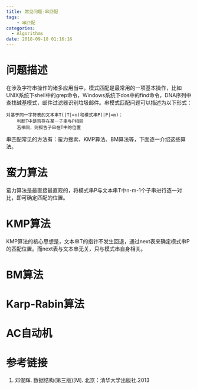 ```yaml
---
title: 常见问题-串匹配
tags:
	- 串匹配
categories:
  - Algorithms
date: 2018-09-18 01:16:16
---
```


# 问题描述

在涉及字符串操作的诸多应用当中，模式匹配是最常用的一项基本操作，比如UNIX系统下shell中的grep命令，Windows系统下dos中的find命令，DNA序列中查找碱基模式，邮件过滤器识别垃圾邮件。串模式匹配问题可以描述为以下形式：

```
对基于同一字符表的文本串T(|T|=n)和模式串P(|P|=m)：
	判断T中是否存在某一子串与P相同
	若相同，则报告子串在T中的位置
```
串匹配常见的方法有：蛮力搜索、KMP算法、BM算法等，下面逐一介绍这些算法。

# 蛮力算法

蛮力算法是最直接最直观的，将模式串P与文本串T中n-m-1个子串进行逐一对比，即可确定匹配的位置。

# KMP算法

KMP算法的核心思想是，文本串T的指针不发生回退，通过next表来确定模式串P的匹配位置。而next表与文本串无关，只与模式串自身相关。

# BM算法

# Karp-Rabin算法

# AC自动机

# 参考链接

1. 邓俊辉. 数据结构(第三版)[M]. 北京：清华大学出版社.2013
